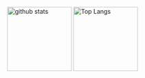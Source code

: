 <p align="left"> 
  <img alt="github stats" height="150px" src="https://github-readme-stats.vercel.app/api?username=m0nch1&count_private=true&theme=radical" />
  <img alt="Top Langs" height="150px" src="https://github-readme-stats.vercel.app/api/top-langs/?username=m0nch1&layout=compact&show_icons=true&count_private=true&theme=radical" />
</p>
